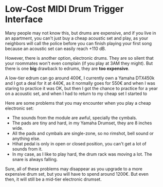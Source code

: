 # Low-Cost MIDI Drum Trigger Interface

Many people may not know this, but drums are expensive, and if you live in an apartment, you can't just buy a cheap acoustic set and play, as your neighbors will call the police before you can finish playing your first song because an acoustic set can easily reach +110 dB.

However, there is another option, electronic drums. They are so silent that your roommates won't even complain (if you play at 3AM they might). But there is one **big** drawback to edrums, they are **too expensive**.

A low-tier edrum can go around 400€, I currently own a Yamaha DTX450k and I got a deal for it at 440€, as it normally goes for 550€ and when I was staring to practice it was OK, but then I got the chance to practice for a year on a acoustic set, and when I had to return to my cheap set I started to 

Here are some problems that you may encounter when you play a cheap electronic set:
- The sounds from the module are awful, specially the cymbals.
- The pads are tiny and hard, in my Yamaha Drumset, they are 8 inches wide.
- All the pads and cymbals are single-zone, so no rimshot, bell sound or anything else.
- Hihat pedal is only in open or closed position, you can't get a lot of sounds from it.
- In my case, as I like to play hard, the drum rack was moving a lot. The snare is always falling.

Sure, all of these problems may disappear as you upgrade to a more expensive drum set, but you will have to spend around 1200€. But even then, it will still be a mid-tier electronic drumset.


